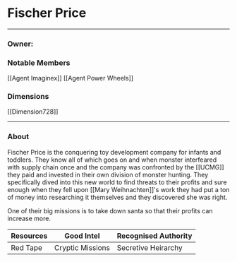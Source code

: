 # Fischer Price
--- 
### Owner: 

### Notable Members
[[Agent Imaginex]]
[[Agent Power Wheels]]
### Dimensions
[[Dimension728]]

--- 

### About
Fischer Price is the conquering toy development company for infants and toddlers. They know all of which goes on and when monster interfeared with supply chain once and the company was confronted by the [[UCMG]] they paid and invested in their own division of monster hunting. They specifically dived into this new world to find threats to their profits and sure enough when they fell upon [[Mary Weihnachten]]'s  work they had put a ton of money into researching it themselves and they discovered she was right.

One of their big missions is to take down santa so that their profits can increase more.

| Resources | Good Intel       | Recognised Authority |
| --------- | ---------------- | -------------------- |
| Red Tape  | Cryptic Missions | Secretive Heirarchy  |

